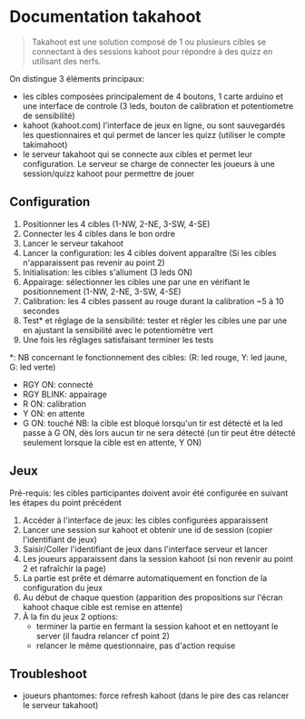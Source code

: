 # Documentation takahoot
> Takahoot est une solution composé de 1 ou plusieurs cibles se connectant à des sessions kahoot pour répondre à des
quizz en utilisant des nerfs.

On distingue 3 éléments principaux:
- les cibles composées principalement de 4 boutons, 1 carte arduino et une interface de controle (3 leds, bouton de 
calibration et potentiometre de sensibilité)
- kahoot (kahoot.com) l'interface de jeux en ligne, ou sont sauvegardés les questionnaires et qui permet de lancer les
quizz (utiliser le compte takimahoot)
- le serveur takahoot qui se connecte aux cibles et permet leur configuration. Le serveur se charge de connecter les
joueurs à une session/quizz kahoot pour permettre de jouer

## Configuration
1. Positionner les 4 cibles (1-NW, 2-NE, 3-SW, 4-SE)
2. Connecter les 4 cibles dans le bon ordre
3. Lancer le serveur takahoot
4. Lancer la configuration: les 4 cibles doivent apparaître (Si les cibles n'apparaissent pas revenir au point 2)
5. Initialisation: les cibles s'allument (3 leds ON)
6. Appairage: sélectionner les cibles une par une en vérifiant le positionnement (1-NW, 2-NE, 3-SW, 4-SE)
7. Calibration: les 4 cibles passent au rouge durant la calibration ~5 à 10 secondes
8. Test* et rêglage de la sensibilité: tester et rêgler les cibles une par une en ajustant la sensibilité avec le potentiomètre
vert 
9. Une fois les rêglages satisfaisant terminer les tests

*: NB concernant le fonctionnement des cibles:
(R: led rouge, Y: led jaune, G: led verte)
- RGY ON: connecté
- RGY BLINK: appairage
- R ON: calibration
- Y ON: en attente
- G ON: touché
NB: la cible est bloqué lorsqu'un tir est détecté et la led passe à G ON, dès lors aucun tir ne sera détecté (un tir 
peut être détecté seulement lorsque la cible est en attente, Y ON)

## Jeux
Pré-requis: les cibles participantes doivent avoir été configurée en suivant les étapes du point précédent
1. Accéder à l'interface de jeux: les cibles configurées apparaissent
2. Lancer une session sur kahoot et obtenir une id de session (copier l'identifiant de jeux)
3. Saisir/Coller l'identifiant de jeux dans l'interface serveur et lancer
4. Les joueurs apparaissent dans la session kahoot (si non revenir au point 2 et rafraîchir la page)
5. La partie est prête et démarre automatiquement en fonction de la configuration du jeux
6. Au début de chaque question (apparition des propositions sur l'écran kahoot chaque cible est remise en attente)
7. À la fin du jeux 2 options:
    - terminer la partie en fermant la session kahoot et en nettoyant le server (il faudra relancer cf point 2)
    - relancer le même questionnaire, pas d'action requise
    
## Troubleshoot
* joueurs phantomes: force refresh kahoot (dans le pire des cas relancer le serveur takahoot)

